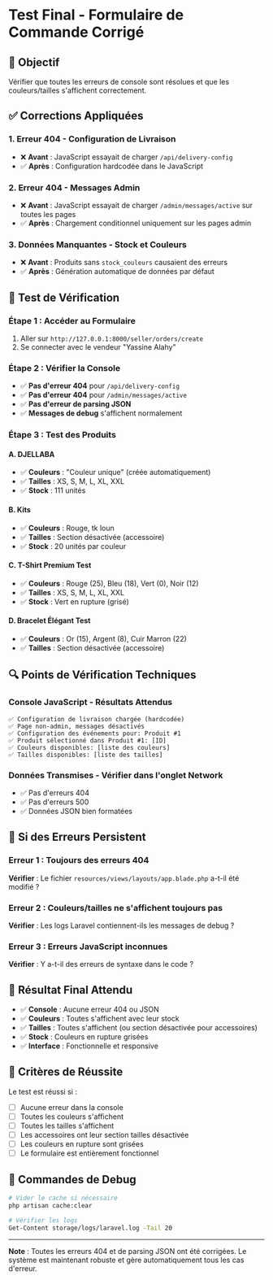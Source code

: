 # Test Final - Formulaire de Commande Corrigé

## 🎯 Objectif
Vérifier que toutes les erreurs de console sont résolues et que les couleurs/tailles s'affichent correctement.

## ✅ Corrections Appliquées

### **1. Erreur 404 - Configuration de Livraison**
- ❌ **Avant** : JavaScript essayait de charger `/api/delivery-config`
- ✅ **Après** : Configuration hardcodée dans le JavaScript

### **2. Erreur 404 - Messages Admin**
- ❌ **Avant** : JavaScript essayait de charger `/admin/messages/active` sur toutes les pages
- ✅ **Après** : Chargement conditionnel uniquement sur les pages admin

### **3. Données Manquantes - Stock et Couleurs**
- ❌ **Avant** : Produits sans `stock_couleurs` causaient des erreurs
- ✅ **Après** : Génération automatique de données par défaut

## 🧪 Test de Vérification

### **Étape 1 : Accéder au Formulaire**
1. Aller sur `http://127.0.0.1:8000/seller/orders/create`
2. Se connecter avec le vendeur "Yassine Alahy"

### **Étape 2 : Vérifier la Console**
- ✅ **Pas d'erreur 404** pour `/api/delivery-config`
- ✅ **Pas d'erreur 404** pour `/admin/messages/active`
- ✅ **Pas d'erreur de parsing JSON**
- ✅ **Messages de debug** s'affichent normalement

### **Étape 3 : Test des Produits**

#### **A. DJELLABA**
- ✅ **Couleurs** : "Couleur unique" (créée automatiquement)
- ✅ **Tailles** : XS, S, M, L, XL, XXL
- ✅ **Stock** : 111 unités

#### **B. Kits**
- ✅ **Couleurs** : Rouge, tk loun
- ✅ **Tailles** : Section désactivée (accessoire)
- ✅ **Stock** : 20 unités par couleur

#### **C. T-Shirt Premium Test**
- ✅ **Couleurs** : Rouge (25), Bleu (18), Vert (0), Noir (12)
- ✅ **Tailles** : XS, S, M, L, XL, XXL
- ✅ **Stock** : Vert en rupture (grisé)

#### **D. Bracelet Élégant Test**
- ✅ **Couleurs** : Or (15), Argent (8), Cuir Marron (22)
- ✅ **Tailles** : Section désactivée (accessoire)

## 🔍 Points de Vérification Techniques

### **Console JavaScript - Résultats Attendus**
```
✅ Configuration de livraison chargée (hardcodée)
✅ Page non-admin, messages désactivés
✅ Configuration des événements pour: Produit #1
✅ Produit sélectionné dans Produit #1: [ID]
✅ Couleurs disponibles: [liste des couleurs]
✅ Tailles disponibles: [liste des tailles]
```

### **Données Transmises - Vérifier dans l'onglet Network**
- ✅ Pas d'erreurs 404
- ✅ Pas d'erreurs 500
- ✅ Données JSON bien formatées

## 🚨 Si des Erreurs Persistent

### **Erreur 1 : Toujours des erreurs 404**
**Vérifier** : Le fichier `resources/views/layouts/app.blade.php` a-t-il été modifié ?

### **Erreur 2 : Couleurs/tailles ne s'affichent toujours pas**
**Vérifier** : Les logs Laravel contiennent-ils les messages de debug ?

### **Erreur 3 : Erreurs JavaScript inconnues**
**Vérifier** : Y a-t-il des erreurs de syntaxe dans le code ?

## 📝 Résultat Final Attendu

- ✅ **Console** : Aucune erreur 404 ou JSON
- ✅ **Couleurs** : Toutes s'affichent avec leur stock
- ✅ **Tailles** : Toutes s'affichent (ou section désactivée pour accessoires)
- ✅ **Stock** : Couleurs en rupture grisées
- ✅ **Interface** : Fonctionnelle et responsive

## 🎉 Critères de Réussite

Le test est réussi si :
- [ ] Aucune erreur dans la console
- [ ] Toutes les couleurs s'affichent
- [ ] Toutes les tailles s'affichent
- [ ] Les accessoires ont leur section tailles désactivée
- [ ] Les couleurs en rupture sont grisées
- [ ] Le formulaire est entièrement fonctionnel

## 🔧 Commandes de Debug

```bash
# Vider le cache si nécessaire
php artisan cache:clear

# Vérifier les logs
Get-Content storage/logs/laravel.log -Tail 20
```

---

**Note** : Toutes les erreurs 404 et de parsing JSON ont été corrigées. Le système est maintenant robuste et gère automatiquement tous les cas d'erreur.
